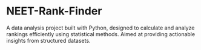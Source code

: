 # NEET-Rank-Finder
A data analysis project built with Python, designed to calculate and analyze rankings efficiently using statistical methods. Aimed at providing actionable insights from structured datasets.
